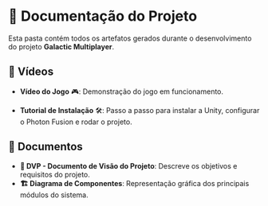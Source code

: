 # 📂 Documentação do Projeto

Esta pasta contém todos os artefatos gerados durante o desenvolvimento do projeto **Galactic Multiplayer**.

## 🎥 Vídeos

- **Vídeo do Jogo** 🎮: Demonstração do jogo em funcionamento.  
  [](https://www.youtube.com/watch?v=_wH_7NOKg5g)

- **Tutorial de Instalação** 🛠️: Passo a passo para instalar a Unity, configurar o Photon Fusion e rodar o projeto.  
  [](https://www.youtube.com/watch?v=_wH_7NOKg5g)

## 📄 Documentos

- **📜 DVP - Documento de Visão do Projeto**: Descreve os objetivos e requisitos do projeto.
- **🏗️ Diagrama de Componentes**: Representação gráfica dos principais módulos do sistema.



